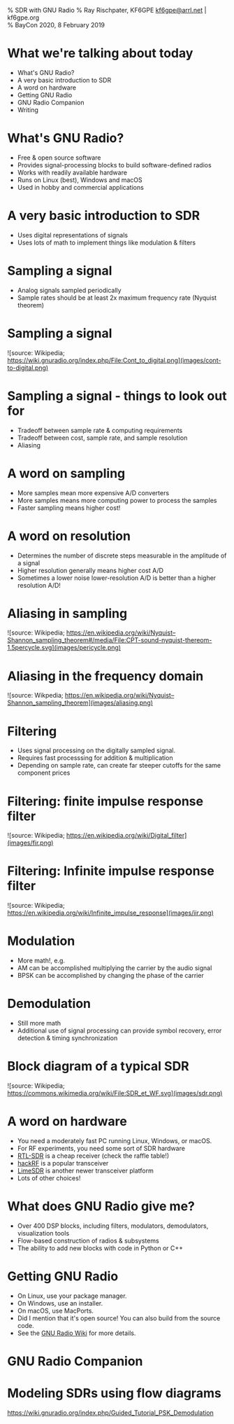 % SDR with GNU Radio
% Ray Rischpater, KF6GPE kf6gpe@arrl.net | kf6gpe.org  
% BayCon 2020, 8 February 2019

# What we're talking about today
* What's GNU Radio?
* A very basic introduction to SDR
* A word on hardware
* Getting GNU Radio
* GNU Radio Companion
* Writing 



# What's GNU Radio?
* Free & open source software
* Provides signal-processing blocks to build software-defined radios
* Works with readily available hardware
* Runs on Linux (best), Windows and macOS
* Used in hobby and commercial applications

# A very basic introduction to SDR
* Uses digital representations of signals 
* Uses lots of math to implement things like modulation & filters

# Sampling a signal
* Analog signals sampled periodically
* Sample rates should be at least 2x maximum frequency rate (Nyquist theorem)

# Sampling a signal
![source: Wikipedia; https://wiki.gnuradio.org/index.php/File:Cont_to_digital.png](images/cont-to-digital.png)

# Sampling a signal - things to look out for
* Tradeoff between sample rate & computing requirements
* Tradeoff between cost, sample rate, and sample resolution
* Aliasing

# A word on sampling
* More samples mean more expensive A/D converters
* More samples means more computing power to process the samples
* Faster sampling means higher cost!

# A word on resolution
* Determines the number of discrete steps measurable in the amplitude of a signal
* Higher resolution generally means higher cost A/D
* Sometimes a lower noise lower-resolution A/D is better than a higher resolution A/D!

# Aliasing in sampling
![source: Wikipedia; https://en.wikipedia.org/wiki/Nyquist–Shannon_sampling_theorem#/media/File:CPT-sound-nyquist-thereom-1.5percycle.svg](images/pericycle.png)

# Aliasing in the frequency domain
![source: Wikpedia; https://en.wikipedia.org/wiki/Nyquist–Shannon_sampling_theorem](images/aliasing.png)

# Filtering
* Uses signal processing on the digitally sampled signal.
* Requires fast processsing for addition & multiplication
* Depending on sample rate, can create far steeper cutoffs for the same component prices

# Filtering: finite impulse response filter
![source: Wikipedia; https://en.wikipedia.org/wiki/Digital_filter](images/fir.png)

# Filtering: Infinite impulse response filter
![source: Wikipedia; https://en.wikipedia.org/wiki/Infinite_impulse_response](images/iir.png)

# Modulation
* More math!, e.g.
* AM can be accomplished multiplying the carrier by the audio signal
* BPSK can be accomplished by changing the phase of the carrier

# Demodulation
* Still more math
* Additional use of signal processing can provide symbol recovery, error detection & timing synchronization

# Block diagram of a typical SDR
![source: Wikipedia; https://commons.wikimedia.org/wiki/File:SDR_et_WF.svg](images/sdr.png)

# A word on hardware
* You need a moderately fast PC running Linux, Windows, or macOS.
* For RF experiments, you need some sort of SDR hardware
* [RTL-SDR](http://www.rtl-sdr.com) is a cheap receiver (check the raffle table!) 
* [hackRF](https://greatscottgadgets.com/hackrf/) is a popular transceiver
* [LimeSDR](https://limemicro.com/products/boards/limesdr/) is another newer transceiver platform
* Lots of other choices!

# What does GNU Radio give me?
* Over 400 DSP blocks, including filters, modulators, demodulators, visualization tools
* Flow-based construction of radios & subsystems
* The ability to add new blocks with code in Python or C++
  

# Getting GNU Radio
* On Linux, use your package manager.
* On Windows, use an installer.
* On macOS, use MacPorts.
* Did I mention that it's open source! You can also build from the source code.
* See the [GNU Radio Wiki](https://wiki.gnuradio.org/index.php/InstallingGR) for more details.
  
# GNU Radio Companion

# Modeling SDRs using flow diagrams


https://wiki.gnuradio.org/index.php/Guided_Tutorial_PSK_Demodulation




